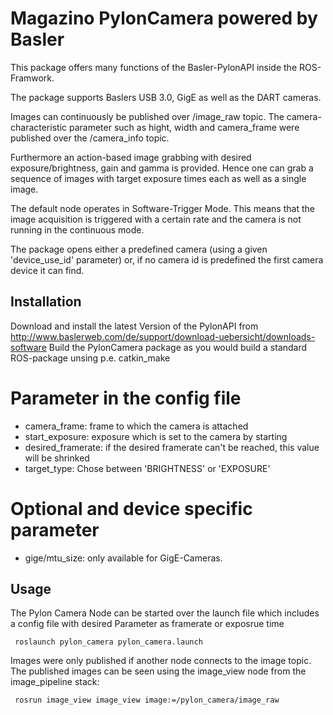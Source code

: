 Magazino PylonCamera powered by Basler
=====

This package offers many functions of the Basler-PylonAPI inside the ROS-Framwork.

The package supports Baslers USB 3.0, GigE as well as the DART cameras.

Images can continuously be published over /image_raw topic. The camera-characteristic parameter such as hight, width and camera_frame were published over the /camera_info topic.

Furthermore an action-based image grabbing with desired exposure/brightness, gain and gamma is provided.
Hence one can grab a sequence of images with target exposure times each as well as a single image.

The default node operates in Software-Trigger Mode.
This means that the image acquisition is triggered with a certain rate and the camera is not running in the continuous mode.

The package opens either a predefined camera (using a given 'device_use_id' parameter) or, if no camera id is predefined the first camera device it can find.

Installation
---
Download and install the latest Version of the PylonAPI from
    http://www.baslerweb.com/de/support/download-uebersicht/downloads-software
Build the PylonCamera package as you would build a standard ROS-package unsing p.e.
    catkin_make

# Parameter in the config file

 - camera_frame: frame to which the camera is attached
 - start_exposure: exposure which is set to the camera by starting
 - desired_framerate: if the desired framerate can't be reached, this value will be shrinked
 - target_type: Chose between 'BRIGHTNESS' or 'EXPOSURE'

# Optional and device specific parameter
 - gige/mtu_size: only available for GigE-Cameras.


Usage
---
The Pylon Camera Node can be started over the launch file which includes a config file with desired Parameter as framerate or exposrue time

     roslaunch pylon_camera pylon_camera.launch

Images were only published if another node connects to the image topic. The published images can be seen using the image_view node from the image_pipeline stack:

     rosrun image_view image_view image:=/pylon_camera/image_raw